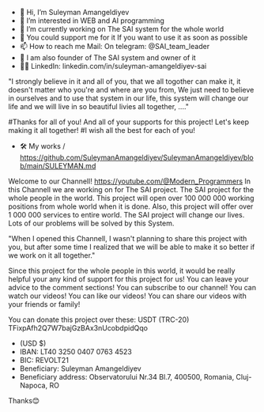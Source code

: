 - 👋 Hi, I’m Suleyman Amangeldiyev
- 👀 I’m interested in WEB and AI programming
- 🌱 I’m currently working on The SAI system for the whole world 
- 💞️ You could support me for it If you want to use it as soon as possible
- 📫 How to reach me Mail: On telegram: @SAI_team_leader
- 🤝 I am also founder of The SAI system and owner of it 
- 🙆‍♀️ LinkedIn: linkedin.com/in/suleyman-amangeldiyev-sai 

"I strongly believe in it and all of you, that we all togother can make it, it doesn't matter who you're and where are you from, We just need to believe in ourselves and to use that system in our life, this system will change our life and we will live in so beautiful livies all together, ...."

#Thanks for all of you! And all of your supports for this project! Let's keep making it all together! 
#I wish all the best for each of you! 

- 🛠  My works /  https://github.com/SuleymanAmangeldiyev/SuleymanAmangeldiyev/blob/main/SULEYMAN.md 


Welcome to our Channell! https://youtube.com/@Modern_Programmers 
In this Channell we are working on for The SAI project. The SAI project for the whole people in the world. 
This project will open over 100 000 000 working positions from whole world when it is done.
Also, this project will offer over 1 000 000 services to entire world. 
The SAI project will change our lives. Lots of our problems will be solved by this System. 

"When I opened this Channell, I wasn't planning to share this project with you, but after some time I realized that we will be able to make it so better if we work on it all together."  

Since this project for the whole people in this world, it would be really helpful your any kind of support for this project for us!
You can leave your advice to the comment sections!
You can subscribe to our channel!
You can watch our videos! 
You can like our videos!
You can share our videos with your friends or family!

You can donate this project over these:
USDT (TRC-20) TFixpAfh2Q7W7bajGzBAx3nUcobdpidQqo

-  (USD $)
- IBAN: LT40 3250 0407 0763 4523
- BIC: REVOLT21
- Beneficiary: Suleyman Amangeldiyev
- Beneficiary address: Observatorului Nr.34 Bl.7, 400500, Romania, Cluj-Napoca, RO



Thanks😊

<!---
SuleymanAmangeldiyev/SuleymanAmangeldiyev is a ✨ special ✨ repository because its `README.md` (this file) appears on your GitHub profile.
You can click the Preview link to take a look at your changes.
--->
